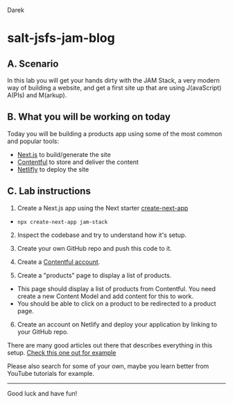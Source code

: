Darek
# salt-jsfs-jam-blog

## A. Scenario

In this lab you will get your hands dirty with the JAM Stack, a very modern way of building a website, and get a first site up that are using J(avaScript) A(PIs) and M(arkup).

## B. What you will be working on today

Today you will be building a products app using some of the most common and popular tools:

* [Next.js](https://www.gatsbyjs.org/)  to build/generate the site
* [Contentful](https://www.contentful.com/) to store and deliver the content
* [Netlifly](https://www.netlify.com/) to deploy the site

## C. Lab instructions

1. Create a Next.js app using the Next starter [create-next-app](https://nextjs.org/docs)
  - `npx create-next-app jam-stack`

2. Inspect the codebase and try to understand how it's setup. 

3. Create your own GitHub repo and push this code to it.

4. Create a [Contentful account](https://www.contentful.com).

5. Create a "products" page to display a list of products.
  * This page should display a list of products from Contentful. You need create a new Content Model and add content for this to work.
  * You should be able to click on a product to be redirected to a product page.

6. Create an account on Netlify and deploy your application by linking to your GitHub repo.

There are many good articles out there that describes everything in this setup. [Check this one out for example](https://www.netlify.com/blog/2020/08/17/integrate-next.js-and-contentful/)

Please also search for some of your own, maybe you learn better from YouTube tutorials for example.

---

Good luck and have fun!
